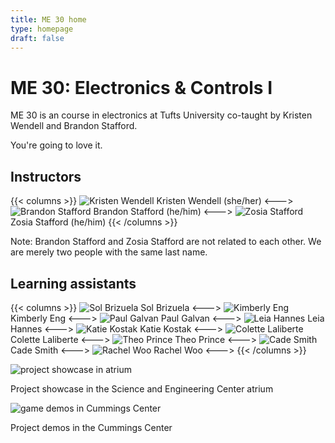 ```yaml
---
title: ME 30 home
type: homepage
draft: false
---
```


# ME 30: Electronics & Controls I

ME 30 is an course in electronics at Tufts University co-taught by Kristen Wendell and Brandon Stafford.

You're going to love it.

## Instructors

{{< columns >}}
![Kristen Wendell](/img/kristen-wendell.jpg)
Kristen Wendell (she/her)
<--->
![Brandon Stafford](/img/brandon-stafford.jpg)
Brandon Stafford (he/him)
<--->
![Zosia Stafford](/img/zosia-stafford.jpg)
Zosia Stafford (he/him)
{{< /columns >}}

Note: Brandon Stafford and Zosia Stafford are not related to each other. We are merely two people with the same last name.

## Learning assistants

{{< columns >}}
![Sol Brizuela](/img/sol-brizuela.jpg)
Sol Brizuela
<--->
![Kimberly Eng](/img/Kimberly.jpg)
Kimberly Eng
<--->
![Paul Galvan](/img/paul-galvan.jpg)
Paul Galvan
<--->
![Leia Hannes](/img/leia-hannes.jpg)
Leia Hannes
<--->
![Katie Kostak](/img/katie-kostak.jpg)
Katie Kostak
<--->
![Colette Laliberte](/img/colette-laliberte.jpg)
Colette Laliberte
<--->
![Theo Prince](/img/theo-prince.jpg)
Theo Prince
<--->
![Cade Smith](/img/cade-smith.jpg)
Cade Smith
<--->
![Rachel Woo](/img/rachel-woo.jpg)
Rachel Woo
<--->
{{< /columns >}}



![project showcase in atrium](/img/atrium-project-showcase-2021-11-16.jpg)

Project showcase in the Science and Engineering Center atrium

![game demos in Cummings Center](/img/GameDemos_2022.JPG)

Project demos in the Cummings Center
